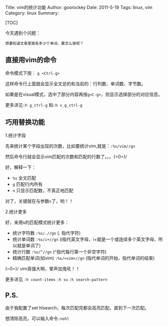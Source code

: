 Title: vim的统计功能
Author: goorockey
Date: 2011-5-19
Tags: linux, vim
Category: linux
Summary: 


[TOC]

今天遇到个问题：

    想要知道文章里面有多少个单词，要怎么做呢？

## 直接用vim的命令

命令模式下按： `g <Ctrl-g>`

这样命令行上面就会显示全文总的和当前的：行列数、单词数、字节数。

如果是在visual模式，选中了部分内容再按`g<C-g>`，则显示选择部分的对应信息。

更多详见`:h g_ctrl-g` 和`:h v_g_ctrl-g`

<!--more-->

## 巧用替换功能

1.统计字段

先来统计某个字段出现的次数，比如要统计vim,就是：`:%s/vim//gn`

然后命令行就会显示vim匹配的次数和匹配的行数了。。。(=0=)/

好，解释一下：

- `%s` 全文匹配
- `g` 匹配行内所有
- `n` 只显示匹配数，不真正地匹配

对了，关键就在与参数`n`了，哟！！

2.统计更多

好，来用s的匹配模式统计更多：

- 统计字符数 `:%s/.//gn`  (. 指代字符)
- 统计单词数 `:%s/i+//gn`  (i指代英文字母，i+就是一个或连续多个英文字母，所以就是单词了)
- 统计行数 `:%s/^//gn`  (^指代每行第一个非空字符)
- 精确匹配单词(如vim) `:%s/<vim>//gn`  (指代单词的开始，指代单词的结束)

(~0~)/ vim真强大啊，掌声加鬼吼！！

更多详见 
`:h count-items`
`:h su`
`:h search-pattern`

## P.S.

由于我配置了set hlsearch，每次匹配完都会高亮匹配，直到下一次匹配。 

想清除高亮，可以输入命令`:nohl`